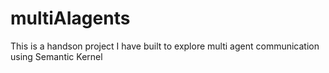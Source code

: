 # multiAIagents
This is a handson project I have built to explore multi agent communication using Semantic Kernel
